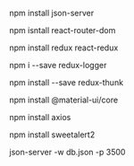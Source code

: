 npm install json-server

npm isntall react-router-dom

npm install redux react-redux

npm i --save redux-logger

npm install --save redux-thunk

npm install @material-ui/core

npm install axios

npm install sweetalert2

<!-- start -->

json-server -w db.json -p 3500
